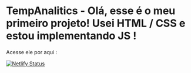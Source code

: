 # TempAnalitics - Olá, esse é o meu primeiro projeto! Usei HTML / CSS e estou implementando JS ! 

Acesse ele por aqui : 

[![Netlify Status](https://api.netlify.com/api/v1/badges/9a6c3321-2357-4b78-874c-e074600b105a/deploy-status)](https://app.netlify.com/sites/analiticstemp/deploys)
